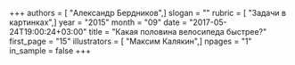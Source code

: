 +++
authors = [ "Александр Бердников",]
slogan = ""
rubric = [ "Задачи в картинках",]
year = "2015"
month = "09"
date = "2017-05-24T19:00:24+03:00"
title = "Какая половина велосипеда быстрее?"
first_page = "15"
illustrators = [ "Максим Калякин",]
npages = "1"
in_sample = false
+++
